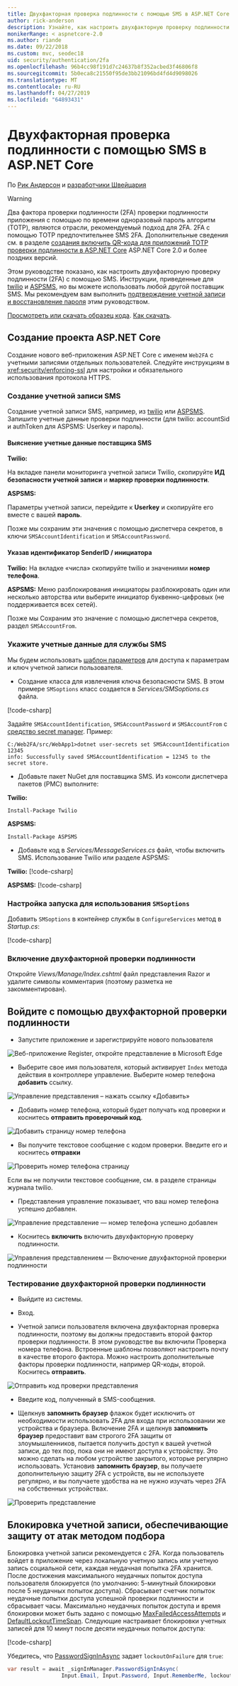 ```yaml
---
title: Двухфакторная проверка подлинности с помощью SMS в ASP.NET Core
author: rick-anderson
description: Узнайте, как настроить двухфакторную проверку подлинности (2FA) с помощью приложения ASP.NET Core.
monikerRange: < aspnetcore-2.0
ms.author: riande
ms.date: 09/22/2018
ms.custom: mvc, seodec18
uid: security/authentication/2fa
ms.openlocfilehash: 96b4cc98f191d7c24637b8f352acbed3f46806f8
ms.sourcegitcommit: 5b0eca8c21550f95de3bb21096bd4fd4d9098026
ms.translationtype: MT
ms.contentlocale: ru-RU
ms.lasthandoff: 04/27/2019
ms.locfileid: "64893431"
---
```

# <a name="two-factor-authentication-with-sms-in-aspnet-core"></a>Двухфакторная проверка подлинности с помощью SMS в ASP.NET Core

По [Рик Андерсон](https://twitter.com/RickAndMSFT) и [разработчики Швейцария](https://github.com/Swiss-Devs)

>[!WARNING]
> Два фактора проверки подлинности (2FA) проверки подлинности приложения с помощью по времени одноразовый пароль алгоритм (TOTP), являются отрасли, рекомендуемый подход для 2FA. 2FA с помощью TOTP предпочтительнее SMS 2FA. Дополнительные сведения см. в разделе [создания включить QR-кода для приложений TOTP проверки подлинности в ASP.NET Core](xref:security/authentication/identity-enable-qrcodes) ASP.NET Core 2.0 и более поздних версий.

Этом руководстве показано, как настроить двухфакторную проверку подлинности (2FA) с помощью SMS. Инструкции, приведенные для [twilio](https://www.twilio.com/) и [ASPSMS](https://www.aspsms.com/asp.net/identity/core/testcredits/), но вы можете использовать любой другой поставщик SMS. Мы рекомендуем вам выполнить [подтверждение учетной записи и восстановление пароля](xref:security/authentication/accconfirm) этим руководством.

[Просмотреть или скачать образец кода](https://github.com/aspnet/AspNetCore.Docs/tree/master/aspnetcore/security/authentication/2fa/sample/Web2FA). [Как скачать](xref:index#how-to-download-a-sample).

## <a name="create-a-new-aspnet-core-project"></a>Создание проекта ASP.NET Core

Создание нового веб-приложения ASP.NET Core с именем `Web2FA` с учетными записями отдельных пользователей. Следуйте инструкциям в <xref:security/enforcing-ssl> для настройки и обязательного использования протокола HTTPS.

### <a name="create-an-sms-account"></a>Создание учетной записи SMS

Создание учетной записи SMS, например, из [twilio](https://www.twilio.com/) или [ASPSMS](https://www.aspsms.com/asp.net/identity/core/testcredits/). Запишите учетные данные проверки подлинности (для twilio: accountSid и authToken для ASPSMS: Userkey и пароль).

#### <a name="figuring-out-sms-provider-credentials"></a>Выяснение учетные данные поставщика SMS

**Twilio:**

На вкладке панели мониторинга учетной записи Twilio, скопируйте **ИД безопасности учетной записи** и **маркер проверки подлинности**.

**ASPSMS:**

Параметры учетной записи, перейдите к **Userkey** и скопируйте его вместе с вашей **пароль**.

Позже мы сохраним эти значения с помощью диспетчера секретов, в ключи `SMSAccountIdentification` и `SMSAccountPassword`.

#### <a name="specifying-senderid--originator"></a>Указав идентификатор SenderID / инициатора

**Twilio:** На вкладке «числа» скопируйте twilio и значениями **номер телефона**.

**ASPSMS:** Меню разблокирования инициаторы разблокировать один или несколько авторства или выберите инициатор буквенно-цифровых (не поддерживается всех сетей).

Позже мы Сохраним это значение с помощью диспетчера секретов, раздел `SMSAccountFrom`.

### <a name="provide-credentials-for-the-sms-service"></a>Укажите учетные данные для службы SMS

Мы будем использовать [шаблон параметров](xref:fundamentals/configuration/options) для доступа к параметрам и ключ учетной записи пользователя.

* Создание класса для извлечения ключа безопасности SMS. В этом примере `SMSoptions` класс создается в *Services/SMSoptions.cs* файла.

[!code-csharp[](2fa/sample/Web2FA/Services/SMSoptions.cs)]

Задайте `SMSAccountIdentification`, `SMSAccountPassword` и `SMSAccountFrom` с [средство secret manager](xref:security/app-secrets). Пример:

```none
C:/Web2FA/src/WebApp1>dotnet user-secrets set SMSAccountIdentification 12345
info: Successfully saved SMSAccountIdentification = 12345 to the secret store.
```

* Добавьте пакет NuGet для поставщика SMS. Из консоли диспетчера пакетов (PMC) выполните:

**Twilio:**

`Install-Package Twilio`

**ASPSMS:**

`Install-Package ASPSMS`

* Добавьте код в *Services/MessageServices.cs* файл, чтобы включить SMS. Использование Twilio или разделе ASPSMS:

**Twilio:** [!code-csharp[](2fa/sample/Web2FA/Services/MessageServices_twilio.cs)]

**ASPSMS:** [!code-csharp[](2fa/sample/Web2FA/Services/MessageServices_ASPSMS.cs)]

### <a name="configure-startup-to-use-smsoptions"></a>Настройка запуска для использования `SMSoptions`

Добавить `SMSoptions` в контейнер службы в `ConfigureServices` метод в *Startup.cs*:

[!code-csharp[](2fa/sample/Web2FA/Startup.cs?name=snippet1&highlight=4)]

### <a name="enable-two-factor-authentication"></a>Включение двухфакторной проверки подлинности

Откройте *Views/Manage/Index.cshtml* файл представления Razor и удалите символы комментария (поэтому разметка не закомментирован).

## <a name="log-in-with-two-factor-authentication"></a>Войдите с помощью двухфакторной проверки подлинности

* Запустите приложение и зарегистрируйте нового пользователя

![Веб-приложение Register, откройте представление в Microsoft Edge](2fa/_static/login2fa1.png)

* Выберите свое имя пользователя, который активирует `Index` метода действия в контроллере управление. Выберите номер телефона **добавить** ссылку.

![Управление представления – нажать ссылку «Добавить»](2fa/_static/login2fa2.png)

* Добавить номер телефона, который будет получать код проверки и коснитесь **отправить проверочный код**.

![Добавить страницу номер телефона](2fa/_static/login2fa3.png)

* Вы получите текстовое сообщение с кодом проверки. Введите его и коснитесь **отправки**

![Проверить номер телефона страницу](2fa/_static/login2fa4.png)

Если вы не получили текстовое сообщение, см. в разделе страницы журнала twilio.

* Представления управление показывает, что ваш номер телефона успешно добавлен.

![Управление представление — номер телефона успешно добавлен](2fa/_static/login2fa5.png)

* Коснитесь **включить** включить двухфакторную проверку подлинности.

![Управления представлением — Включение двухфакторной проверки подлинности](2fa/_static/login2fa6.png)

### <a name="test-two-factor-authentication"></a>Тестирование двухфакторной проверки подлинности

* Выйдите из системы.

* Вход.

* Учетной записи пользователя включена двухфакторная проверка подлинности, поэтому вы должны предоставить второй фактор проверки подлинности. В этом руководстве вы включили Проверка номера телефона. Встроенные шаблоны позволяют настроить почту в качестве второго фактора. Можно настроить дополнительные факторы проверки подлинности, например QR-коды, второй. Коснитесь **отправить**.

![Отправить код проверки представления](2fa/_static/login2fa7.png)

* Введите код, полученный в SMS-сообщения.

* Щелкнув **запомнить браузер** флажок будет исключить от необходимости использовать 2FA для входа при использовании же устройства и браузера. Включение 2FA и щелкнув **запомнить браузер** предоставит вам строгого 2FA защиты от злоумышленников, пытается получить доступ к вашей учетной записи, до тех пор, пока они не имеют доступа к устройству. Это можно сделать на любом устройстве закрытого, которые регулярно использовать. Установив **запомнить браузер**, вы получаете дополнительную защиту 2FA с устройств, вы не используете регулярно, и вы получаете удобства на не нужно изучать через 2FA на собственных устройствах.

![Проверить представление](2fa/_static/login2fa8.png)

## <a name="account-lockout-for-protecting-against-brute-force-attacks"></a>Блокировка учетной записи, обеспечивающие защиту от атак методом подбора

Блокировка учетной записи рекомендуется с 2FA. Когда пользователь войдет в приложение через локальную учетную запись или учетную запись социальной сети, каждая неудачная попытка 2FA хранится. После достижения максимального неудачных попыток доступа пользователя блокируется (по умолчанию: 5-минутный блокировки после 5 неудачных попыток доступа). Сбрасывает счетчик попыток неудачные попытки доступа успешной проверки подлинности и сбрасывает часы. Максимально неудачных попыток доступа и время блокировки может быть задано с помощью [MaxFailedAccessAttempts](/dotnet/api/microsoft.aspnetcore.identity.lockoutoptions.maxfailedaccessattempts) и [DefaultLockoutTimeSpan](/dotnet/api/microsoft.aspnetcore.identity.lockoutoptions.defaultlockouttimespan). Следующие настраивает блокировки учетных записей для 10 минут после десяти неудачных попыток доступа:

[!code-csharp[](2fa/sample/Web2FA/Startup.cs?name=snippet2&highlight=13-17)]

Убедитесь, что [PasswordSignInAsync](/dotnet/api/microsoft.aspnetcore.identity.signinmanager-1.passwordsigninasync) задает `lockoutOnFailure` для `true`:

```csharp
var result = await _signInManager.PasswordSignInAsync(
                 Input.Email, Input.Password, Input.RememberMe, lockoutOnFailure: true);
```
